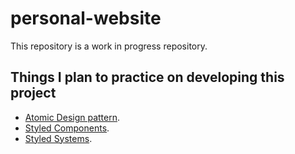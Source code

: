 # personal-website

This repository is a work in progress repository.

## Things I plan to practice on developing this project

- [Atomic Design pattern](https://bradfrost.com/blog/post/atomic-web-design).
- [Styled Components](https://styled-components.com).
- [Styled Systems](https://styled-system.com).
